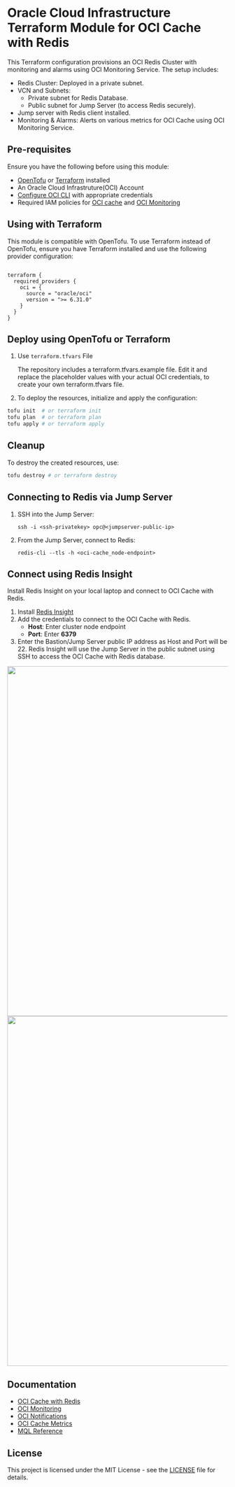 # Oracle Cloud Infrastructure Terraform Module for OCI Cache with Redis 

This Terraform configuration provisions an OCI Redis Cluster with monitoring and alarms using OCI Monitoring Service. The setup includes:

- Redis Cluster: Deployed in a private subnet.
- VCN and Subnets:
  - Private subnet for Redis Database.
  - Public subnet for Jump Server (to access Redis securely).
- Jump server with Redis client installed. 
- Monitoring & Alarms: Alerts on various metrics for OCI Cache using OCI Monitoring Service.

## Pre-requisites

Ensure you have the following before using this module:

- [OpenTofu](https://opentofu.org/docs/intro/install/) or [Terraform](https://developer.hashicorp.com/terraform/tutorials/aws-get-started/install-cli) installed
- An Oracle Cloud Infrastruture(OCI) Account
- [Configure OCI CLI](https://docs.oracle.com/en-us/iaas/Content/dev/terraform/tutorials/tf-provider.htm#prepare) with appropriate credentials
- Required IAM policies for [OCI cache](https://docs.oracle.com/en-us/iaas/Content/ocicache/permissions.htm) and [OCI Monitoring](https://docs.oracle.com/en-us/iaas/scanning/using/metrics-prereq.htm)

## Using with Terraform

This module is compatible with OpenTofu. To use Terraform instead of OpenTofu, ensure you have Terraform installed and use the following provider configuration:

```hcl

terraform {
  required_providers {
    oci = {
      source = "oracle/oci"
      version = ">= 6.31.0"
    }
  }
}

```

## Deploy using OpenTofu or Terraform

1. Use `terraform.tfvars` File

   The repository includes a terraform.tfvars.example file. Edit it and replace the placeholder values with your actual OCI credentials, to create your own terraform.tfvars file.
   
3. To deploy the resources, initialize and apply the configuration:

```sh
tofu init  # or terraform init
tofu plan  # or terraform plan
tofu apply # or terraform apply
```

## Cleanup
To destroy the created resources, use:

```sh
tofu destroy # or terraform destroy
```
## Connecting to Redis via Jump Server

1. SSH into the Jump Server:
   ```
   ssh -i <ssh-privatekey> opc@<jumpserver-public-ip>
   ```
2. From the Jump Server, connect to Redis:
   ```
   redis-cli --tls -h <oci-cache_node-endpoint>
   ```

## Connect using Redis Insight
Install Redis Insight on your local laptop and connect to OCI Cache with Redis.
1. Install [Redis Insight](https://redis.io/insight/?utm_source=redisinsight&utm_medium=website&utm_campaign=install_redisinsight#insight-form)
2. Add the credentials to connect to the OCI Cache with Redis.
   - **Host**: Enter cluster node endpoint
   - **Port**: Enter **6379**
3. Enter the Bastion/Jump Server public IP address as Host and Port will be 22. Redis Insight will use the Jump Server in the public subnet using SSH to access the OCI Cache with Redis database.
<img src="https://github.com/user-attachments/assets/8132edfa-6950-4366-8894-3362b8351f7d" width="800"/>
<img src="https://github.com/user-attachments/assets/0d339c22-33ad-4c58-b59e-ec571780cb2d" width="800"/>

## Documentation
- [OCI Cache with Redis](https://docs.public.oneportal.content.oci.oraclecloud.com/en-us/iaas/Content/ocicache/overview.htm#ocicacheoverview)
- [OCI Monitoring](https://docs.oracle.com/en-us/iaas/Content/Monitoring/Concepts/monitoringoverview.htm)
- [OCI Notifications](https://docs.oracle.com/en-us/iaas/Content/Notification/Concepts/notificationoverview.htm)
- [OCI Cache Metrics](https://docs.oracle.com/en-us/iaas/Content/ocicache/metrics.htm)
- [MQL Reference](https://docs.oracle.com/en-us/iaas/Content/Monitoring/Reference/mql.htm)

## License
This project is licensed under the MIT License - see the [LICENSE](https://github.com/angeline-hilda/OCI-Terraform-redis/blob/main/LICENSE) file for details.
